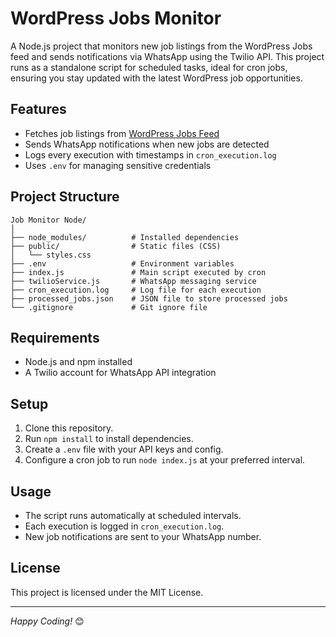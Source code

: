# WordPress Jobs Monitor

A Node.js project that monitors new job listings from the WordPress Jobs feed and sends notifications via WhatsApp using the Twilio API. This project runs as a standalone script for scheduled tasks, ideal for cron jobs, ensuring you stay updated with the latest WordPress job opportunities.

## Features
- Fetches job listings from [WordPress Jobs Feed](https://jobs.wordpress.net/feed/)
- Sends WhatsApp notifications when new jobs are detected
- Logs every execution with timestamps in `cron_execution.log`
- Uses `.env` for managing sensitive credentials

## Project Structure
```
Job Monitor Node/
│
├── node_modules/          # Installed dependencies
├── public/                # Static files (CSS)
│   └── styles.css
├── .env                   # Environment variables
├── index.js               # Main script executed by cron
├── twilioService.js       # WhatsApp messaging service
├── cron_execution.log     # Log file for each execution
├── processed_jobs.json    # JSON file to store processed jobs
└── .gitignore             # Git ignore file
```

## Requirements
- Node.js and npm installed
- A Twilio account for WhatsApp API integration

## Setup
1. Clone this repository.
2. Run `npm install` to install dependencies.
3. Create a `.env` file with your API keys and config.
4. Configure a cron job to run `node index.js` at your preferred interval.

## Usage
- The script runs automatically at scheduled intervals.
- Each execution is logged in `cron_execution.log`.
- New job notifications are sent to your WhatsApp number.

## License
This project is licensed under the MIT License.

---
*Happy Coding!* 😊
